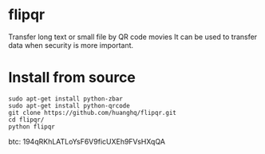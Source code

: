 # flipqr
Transfer long text or small file by QR code movies
It can be used to transfer data when security is more important.

# Install from source
    sudo apt-get install python-zbar
    sudo apt-get install python-qrcode
    git clone https://github.com/huanghq/flipqr.git
    cd flipqr/
    python flipqr



btc: 194qRKhLATLoYsF6V9ficUXEh9FVsHXqQA
